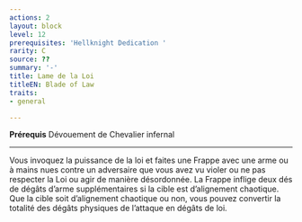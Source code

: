 ```yaml
---
actions: 2
layout: block
level: 12
prerequisites: 'Hellknight Dedication '
rarity: C
source: ??
summary: '-'
title: Lame de la Loi
titleEN: Blade of Law
traits:
- general

---
```


<p><span id="ctl00_MainContent_DetailedOutput"><strong>Prérequis</strong> Dévouement de Chevalier infernal <br></span></p>
<hr>
<p>Vous invoquez la puissance de la loi et faites une Frappe avec une arme ou à mains nues contre un adversaire que vous avez vu violer ou ne pas respecter la Loi ou agir de manière désordonnée. La Frappe inflige deux dés de dégâts d’arme supplémentaires si la cible est d’alignement chaotique. Que la cible soit d’alignement chaotique ou non, vous pouvez convertir la totalité des dégâts physiques de l’attaque en dégâts de loi.</p>
